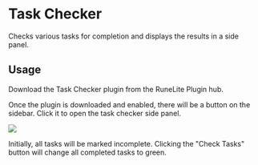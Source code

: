 # Task Checker
Checks various tasks for completion and displays the results in a side panel.

## Usage
Download the Task Checker plugin from the RuneLite Plugin hub.

Once the plugin is downloaded and enabled, there will be a button on the sidebar.
Click it to open the task checker side panel.

![](https://imgur.com/a/Au912VG)

Initially, all tasks will be marked incomplete. Clicking the "Check Tasks" button will change all completed tasks to green.
